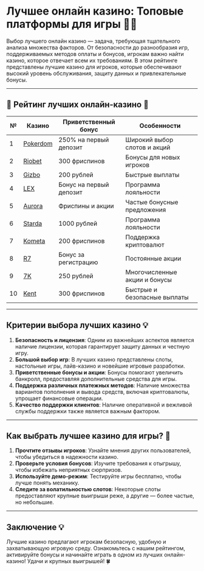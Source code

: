 # Лучшее онлайн казино: Топовые платформы для игры 🎰💸

Выбор лучшего онлайн казино — задача, требующая тщательного анализа множества факторов. От безопасности до разнообразия игр, поддерживаемых методов оплаты и бонусов, игрокам важно найти казино, которое отвечает всем их требованиям. В этом рейтинге представлены лучшие казино для игроков, которые обеспечивают высокий уровень обслуживания, защиту данных и привлекательные бонусы.

---

## 🎲 Рейтинг лучших онлайн-казино 🎲

| №  | Казино                                                                                  | Приветственный бонус          | Особенности                      |
|----|----------------------------------------------------------------------------------------|-------------------------------|----------------------------------|
| 1  | [Pokerdom](https://brandplay.link/4k77v2yx)                                            | 250% на первый депозит        | Широкий выбор слотов и акций     |
| 2  | [Riobet](https://brandplay.link/7xBLTPyj)                                              | 300 фриспинов                  | Бонусы для новых игроков         |
| 3  | [Gizbo](https://brandplay.link/bprXw4YV)                                               | 200 рублей                     | Быстрые выплаты                  |
| 4  | [LEX](https://brandplay.link/zW4hdDFV)                                                 | Бонус на первый депозит       | Программа лояльности             |
| 5  | [Aurora](https://10trafic-stat2.com/click/668546556bcc6313411604bd/6766/13032/subaccount) | Фриспины и акции              | Частые бонусные предложения      |
| 6  | [Starda](https://brandplay.link/fB7xwRFL)                                              | 1000 рублей                    | Программа лояльности             |
| 7  | [Kometa](https://brandplay.link/8ZymQJV8)                                              | 200 фриспинов                  | Поддержка криптовалют            |
| 8  | [R7](https://brandplay.link/bMd3Yjsw)                                                  | Бонус за регистрацию           | Постоянные акции                 |
| 9  | [7K](https://brandplay.link/BvQyFShp)                                                  | 250 рублей                     | Многочисленные акции и бонусы    |
| 10 | [Kent](https://brandplay.link/Fv2WP3js)                                                | 300 фриспинов                  | Быстрые и безопасные выплаты     |

---

## Критерии выбора лучших казино 💡

1. **Безопасность и лицензия**: Одним из важнейших аспектов является наличие лицензии, которая гарантирует защиту данных и честную игру.
2. **Большой выбор игр**: В лучших казино представлены слоты, настольные игры, лайв-казино и новейшие игровые разработки.
3. **Приветственные бонусы и акции**: Бонусы помогают увеличить банкролл, предоставляя дополнительные средства для игры.
4. **Поддержка различных платежных методов**: Наличие множества вариантов пополнения и вывода средств, включая криптовалюты, упрощает финансовые операции.
5. **Качество поддержки клиентов**: Наличие оперативной и вежливой службы поддержки также является важным фактором.

---

## Как выбрать лучшее казино для игры? 🎯

1. **Прочтите отзывы игроков**: Узнайте мнения других пользователей, чтобы убедиться в надежности казино.
2. **Проверьте условия бонусов**: Изучите требования к отыгрышу, чтобы избежать неприятных сюрпризов.
3. **Используйте демо-режим**: Тестируйте игры бесплатно, чтобы лучше понять механику.
4. **Следите за волатильностью слотов**: Некоторые слоты предоставляют крупные выигрыши реже, а другие — более частые, но небольшие.

---

## Заключение 💡

Лучшие казино предлагают игрокам безопасную, удобную и захватывающую игровую среду. Ознакомьтесь с нашим рейтингом, активируйте бонусы и начинайте играть в одном из лучших онлайн-казино! Удачи и крупных выигрышей! 🍀
